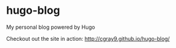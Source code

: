 # hugo-blog
My personal blog powered by Hugo

Checkout out the site in action: http://cgray9.github.io/hugo-blog/
